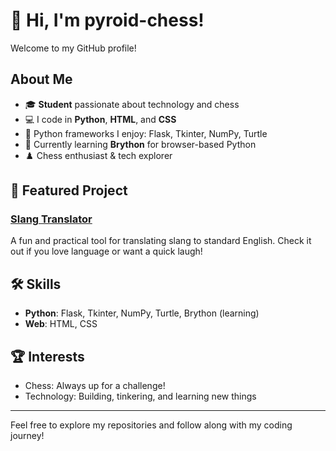 # 👋 Hi, I'm pyroid-chess!

Welcome to my GitHub profile!

## About Me
- 🎓 **Student** passionate about technology and chess
- 💻 I code in **Python**, **HTML**, and **CSS**
- 🐍 Python frameworks I enjoy: Flask, Tkinter, NumPy, Turtle
- 🌱 Currently learning **Brython** for browser-based Python
- ♟️ Chess enthusiast & tech explorer

## 🚀 Featured Project

### [Slang Translator](https://github.com/pyroid-chess/slang-translator)
A fun and practical tool for translating slang to standard English. Check it out if you love language or want a quick laugh!

## 🛠️ Skills

- **Python**: Flask, Tkinter, NumPy, Turtle, Brython (learning)
- **Web**: HTML, CSS

## 🏆 Interests

- Chess: Always up for a challenge!
- Technology: Building, tinkering, and learning new things

---

Feel free to explore my repositories and follow along with my coding journey!
